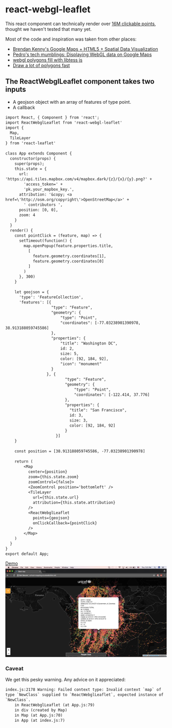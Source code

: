 # react-webgl-leaflet

This react component can technically render over [16M clickable points](https://stackoverflow.com/questions/16830824/google-maps-using-three-js-and-webgl/27653983#27653983), thought we haven't tested that many yet.

Most of the code and inspiration was taken from other places:
- [Brendan Kenny's Google Maps + HTML5 + Spatial Data Visualization](https://www.youtube.com/watch?v=aZJnI6hxr-c)
- [Pedro's tech mumblings: Displaying WebGL data on Google Maps](http://build-failed.blogspot.com/2013/02/displaying-webgl-data-on-google-maps.html)
- [webgl polygons fill with libtess js](https://blog.sumbera.com/2014/07/28/webgl-polygons-fill-with-libtess-js/)
- [Draw a lot of polygons fast](https://github.com/sniok/react-leaflet-webgl)


## The ReactWebglLeaflet component takes two inputs
- A geojson object with an array of features of type point.
- A callback 
````
import React, { Component } from 'react';
import ReactWebglLeaflet from 'react-webgl-leaflet'
import {
  Map,
  TileLayer
} from 'react-leaflet'

class App extends Component {
  constructor(props) {
    super(props);
    this.state = {
      url: 'https://api.tiles.mapbox.com/v4/mapbox.dark/{z}/{x}/{y}.png?' +
        'access_token=' +
        'pk.your_mapbox_key.',
      attribution: '&copy; <a href=\'http://osm.org/copyright\'>OpenStreetMap</a>' +
        ' contributors ',
      position: [0, 0],
      zoom: 4
    }
  }
  render() {
    const pointClick = (feature, map) => {
      setTimeout(function() {
        map.openPopup(feature.properties.title,
          [
            feature.geometry.coordinates[1],
            feature.geometry.coordinates[0]
          ]
        )
      }, 300)
    }

    let geojson = {
      'type': 'FeatureCollection',
      'features': [{
                    "type": "Feature",
                    "geometry": {
                        "type": "Point",
                        "coordinates": [-77.03238901390978, 38.913188059745586]
                    },
                    "properties": {
                        "title": "Washington DC",
                        id: 2,
                        size: 5,
                        color: [92, 184, 92],
                        "icon": "monument"
                    }
                  }, {
                          "type": "Feature",
                          "geometry": {
                              "type": "Point",
                              "coordinates": [-122.414, 37.776]
                          },
                          "properties": {
                            "title": "San Francisco",
                            id: 3,
                            size: 3,
                            color: [92, 184, 92]
                          }
                      }]
    }

    const position = [38.913188059745586, -77.03238901390978]

    return (
        <Map
          center={position}
          zoom={this.state.zoom}
          zoomControl={false}>
          <ZoomControl position='bottomleft' />
          <TileLayer
            url={this.state.url}
            attribution={this.state.attribution}
          />
          <ReactWebglLeaflet
            points={geojson}
            onClickCallback={pointClick}
          />
        </Map>
    )
  }
}
export default App;
````
[Demo](http://school-mapping.azurewebsites.net)
![sample](./webgl-clickable-points.jpeg)

### Caveat
We get this pesky warning. Any advice on it appreciated:
````
index.js:2178 Warning: Failed context type: Invalid context `map` of type `NewClass` supplied to `ReactWebglLeaflet`, expected instance of `NewClass`.
    in ReactWebglLeaflet (at App.js:79)
    in div (created by Map)
    in Map (at App.js:70)
    in App (at index.js:7)
````
